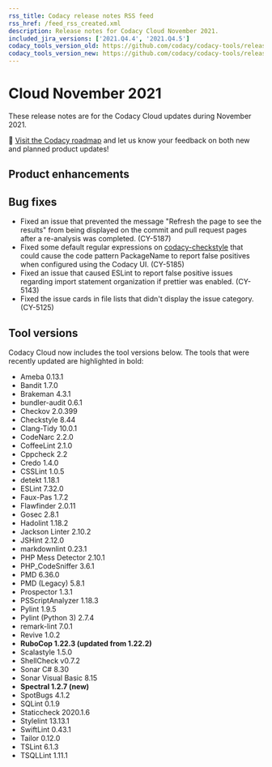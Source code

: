 ```yaml
---
rss_title: Codacy release notes RSS feed
rss_href: /feed_rss_created.xml
description: Release notes for Codacy Cloud November 2021.
included_jira_versions: ['2021.Q4.4', '2021.Q4.5']
codacy_tools_version_old: https://github.com/codacy/codacy-tools/releases/tag/3.9.48
codacy_tools_version_new: https://github.com/codacy/codacy-tools/releases/tag/4.0.22
---
```


# Cloud November 2021

These release notes are for the Codacy Cloud updates during November 2021.

📢 [Visit the Codacy roadmap](https://roadmap.codacy.com) and <span class="skip-vale">let us know</span> your feedback on both new and planned product updates!

<!--TODO Check these issues manually

Jira issues without release notes

Epics:
-   https://codacy.atlassian.net/browse/CY-4654
-   https://codacy.atlassian.net/browse/CY-4617
Others:
-   https://codacy.atlassian.net/browse/CY-5122
-   https://codacy.atlassian.net/browse/CY-5088

-->

## Product enhancements


## Bug fixes

-   Fixed an issue that prevented the message "Refresh the page to see the results" from being displayed on the commit and pull request pages after a re-analysis was completed. (CY-5187)
-   Fixed some default regular expressions on [<span class="skip-vale">codacy-checkstyle</span>](https://github.com/codacy/codacy-checkstyle) that could cause the code pattern PackageName to report false positives when configured using the Codacy UI. (CY-5185)
-   Fixed an issue that caused ESLint to report false positive issues regarding import statement organization if prettier was enabled. (CY-5143)
-   Fixed the issue cards in file lists that didn't display the issue category. (CY-5125)

## Tool versions

Codacy Cloud now includes the tool versions below. The tools that were recently updated are highlighted in bold:

-   Ameba 0.13.1
-   Bandit 1.7.0
-   Brakeman 4.3.1
-   bundler-audit 0.6.1
-   Checkov 2.0.399
-   Checkstyle 8.44
-   Clang-Tidy 10.0.1
-   CodeNarc 2.2.0
-   CoffeeLint 2.1.0
-   Cppcheck 2.2
-   Credo 1.4.0
-   CSSLint 1.0.5
-   detekt 1.18.1
-   ESLint 7.32.0
-   Faux-Pas 1.7.2
-   Flawfinder 2.0.11
-   Gosec 2.8.1
-   Hadolint 1.18.2
-   Jackson Linter 2.10.2
-   JSHint 2.12.0
-   markdownlint 0.23.1
-   PHP Mess Detector 2.10.1
-   PHP_CodeSniffer 3.6.1
-   PMD 6.36.0
-   PMD (Legacy) 5.8.1
-   Prospector 1.3.1
-   PSScriptAnalyzer 1.18.3
-   Pylint 1.9.5
-   Pylint (Python 3) 2.7.4
-   remark-lint 7.0.1
-   Revive 1.0.2
-   **RuboCop 1.22.3 (updated from 1.22.2)**
-   Scalastyle 1.5.0
-   ShellCheck v0.7.2
-   Sonar C# 8.30
-   Sonar Visual Basic 8.15
-   **Spectral 1.2.7 (new)**
-   SpotBugs 4.1.2
-   SQLint 0.1.9
-   Staticcheck 2020.1.6
-   Stylelint 13.13.1
-   SwiftLint 0.43.1
-   Tailor 0.12.0
-   TSLint 6.1.3
-   TSQLLint 1.11.1

